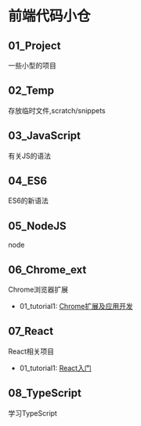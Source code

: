# 前端代码小仓

## 01_Project
一些小型的项目


## 02_Temp
存放临时文件,scratch/snippets


## 03_JavaScript
有关JS的语法


## 04_ES6
ES6的新语法


## 05_NodeJS
node


## 06_Chrome_ext
Chrome浏览器扩展

- 01_tutorial1: [Chrome扩展及应用开发](http://www.ituring.com.cn/minibook/950)


## 07_React
React相关项目

- 01_tutorial1: [React入门](http://yiminghe.me/learning-react/tutorial/zh-cn/intro.html#/)


## 08_TypeScript
学习TypeScript